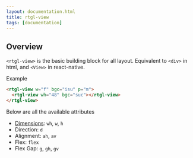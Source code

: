```yaml
---
layout: documentation.html
title: rtgl-view 
tags: [documentation]
---
```


## Overview

`<rtgl-view>` is the basic building block for all layout. Equivalent to `<div>` in html, and `<View>` in react-native.

Example
```html
<rtgl-view w="f" bgc="isu" p="m">
  <rtgl-view wh="48" bgc="suc"></rtgl-view>
</rtgl-view>
```

Below are all the available attributes

* [Dimensions](/docs/rtgl-view/rtgl-view-dimensions/): `wh`, `w`, `h`
* Direction: `d`
* Alignment: `ah`, `av`
* Flex: `flex`
* Flex Gap: `g`, `gh`, `gv`




